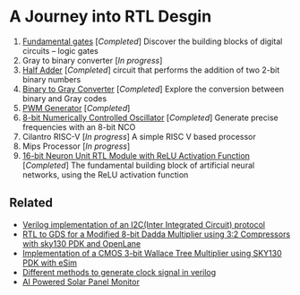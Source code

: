 # A Journey into RTL Desgin

1. [Fundamental gates](1_fundamental_gates/README.md) [*Completed*]
Discover the building blocks of digital circuits – logic gates
2. Gray to binary converter [*In progress*]
3. [Half Adder](3_adder/README.md) [*Completed*]
circuit that performs the addition of two 2-bit binary numbers
4. [Binary to Gray Converter](4_bin2gray/README.md) [*Completed*]
Explore the conversion between binary and Gray codes
5. [PWM Generator](5_pwm_generator/README.md) [*Completed*]
6. [8-bit Numerically Controlled Oscillator](6_numerically_controlled_oscillator/README.md) [*Completed*]
Generate precise frequencies with an 8-bit NCO
7. Cilantro RISC-V  [*In progress*]
A simple RISC V based processor
8. Mips Processor [*In progress*]
9. [16-bit Neuron Unit RTL Module with ReLU Activation Function](9_neuron_unit/README.md) [*Completed*]
The fundamental building block of artificial neural networks, using the ReLU activation function

## Related

* [Verilog implementation of an I2C(Inter Integrated Circuit) protocol](https://github.com/Ikarthikmb/i2c_ctrl2202#i2c---inter-integrated-circuit)
* [RTL to GDS for a Modified 8-bit Dadda Multiplier using 3:2 Compressors with sky130 PDK and OpenLane](https://github.com/Ikarthikmb/dvsd_wt8216m#rtl-to-gds-for-a-modified-8-bit-dadda-multiplier-using-32-compressors-with-sky130-pdk-and-openlane)
* [Implementation of a CMOS 3-bit Wallace Tree Multiplier using SKY130 PDK with eSim](https://github.com/Ikarthikmb/wallace-tree#implementation-of-a-cmos-3-bit-wallace-tree-multiplier-using-sky130-pdk-with-esim)
* [Different methods to generate clock signal in verilog](https://github.com/Ikarthikmb/VerilogClocks#verilogclocks)
* [AI Powered Solar Panel Monitor](https://github.com/Ikarthikmb/ai_solar_panel_monitor#solar-panel-monitor)
